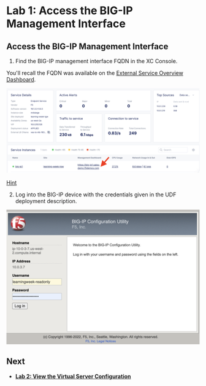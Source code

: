 Lab 1: Access the BIG-IP Management Interface
==========================================

Access the BIG-IP Management Interface
--------------------------------------

1. Find the BIG-IP management interface FQDN in the XC Console.

You'll recall the FQDN was available on the [External Service Overview Dashboard](https://f5-sales-demo.console.ves.volterra.io/web/workspaces/cloud-and-edge-sites/external_services/overview/learning-week-big-ip/dashboard).

![FQDN.png](../images/FQDN.png)

[Hint](https://big-ip1.sales-demo.f5demos.com/tmui/login.jsp)

2. Log into the BIG-IP device with the credentials given in the UDF deployment description.

![login.png](../images/login.png)

Next
----

  - **[Lab 2: View the Virtual Server Configuration](lab2.md)**